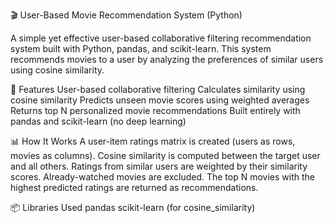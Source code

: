 🎬 User-Based Movie Recommendation System (Python)


A simple yet effective user-based collaborative filtering recommendation system built with Python, pandas, and scikit-learn. This system recommends movies to a user by analyzing the preferences of similar users using cosine similarity.


📌 Features
User-based collaborative filtering
Calculates similarity using cosine similarity
Predicts unseen movie scores using weighted averages
Returns top N personalized movie recommendations
Built entirely with pandas and scikit-learn (no deep learning)


📊 How It Works
A user-item ratings matrix is created (users as rows, movies as columns).
Cosine similarity is computed between the target user and all others.
Ratings from similar users are weighted by their similarity scores.
Already-watched movies are excluded.
The top N movies with the highest predicted ratings are returned as recommendations.


📦 Libraries Used
pandas
scikit-learn (for cosine_similarity)
